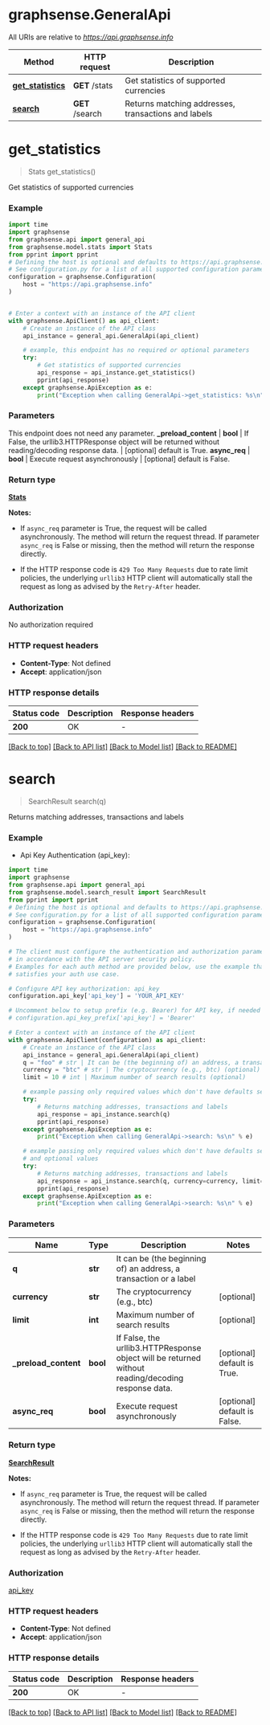 # graphsense.GeneralApi

All URIs are relative to *https://api.graphsense.info*

Method | HTTP request | Description
------------- | ------------- | -------------
[**get_statistics**](GeneralApi.md#get_statistics) | **GET** /stats | Get statistics of supported currencies
[**search**](GeneralApi.md#search) | **GET** /search | Returns matching addresses, transactions and labels


# **get_statistics**
> Stats get_statistics()

Get statistics of supported currencies

### Example

```python
import time
import graphsense
from graphsense.api import general_api
from graphsense.model.stats import Stats
from pprint import pprint
# Defining the host is optional and defaults to https://api.graphsense.info
# See configuration.py for a list of all supported configuration parameters.
configuration = graphsense.Configuration(
    host = "https://api.graphsense.info"
)


# Enter a context with an instance of the API client
with graphsense.ApiClient() as api_client:
    # Create an instance of the API class
    api_instance = general_api.GeneralApi(api_client)

    # example, this endpoint has no required or optional parameters
    try:
        # Get statistics of supported currencies
        api_response = api_instance.get_statistics()
        pprint(api_response)
    except graphsense.ApiException as e:
        print("Exception when calling GeneralApi->get_statistics: %s\n" % e)
```


### Parameters
This endpoint does not need any parameter.
**_preload_content** | **bool** | If False, the urllib3.HTTPResponse object will be returned without reading/decoding response data. | [optional] default is True. 
**async_req** | **bool** | Execute request asynchronously | [optional] default is False.

### Return type

[**Stats**](Stats.md)

**Notes:**

* If `async_req` parameter is True, the request will be called asynchronously.  The method will return the request thread.  If parameter `async_req` is False or missing, then the method will return the response directly.

* If the HTTP response code is `429 Too Many Requests` due to rate limit policies, the underlying `urllib3` HTTP client will automatically stall the request as long as advised by the `Retry-After` header.

### Authorization

No authorization required

### HTTP request headers

 - **Content-Type**: Not defined
 - **Accept**: application/json


### HTTP response details
| Status code | Description | Response headers |
|-------------|-------------|------------------|
**200** | OK |  -  |

[[Back to top]](#) [[Back to API list]](../README.md#documentation-for-api-endpoints) [[Back to Model list]](../README.md#documentation-for-models) [[Back to README]](../README.md)

# **search**
> SearchResult search(q)

Returns matching addresses, transactions and labels

### Example

* Api Key Authentication (api_key):
```python
import time
import graphsense
from graphsense.api import general_api
from graphsense.model.search_result import SearchResult
from pprint import pprint
# Defining the host is optional and defaults to https://api.graphsense.info
# See configuration.py for a list of all supported configuration parameters.
configuration = graphsense.Configuration(
    host = "https://api.graphsense.info"
)

# The client must configure the authentication and authorization parameters
# in accordance with the API server security policy.
# Examples for each auth method are provided below, use the example that
# satisfies your auth use case.

# Configure API key authorization: api_key
configuration.api_key['api_key'] = 'YOUR_API_KEY'

# Uncomment below to setup prefix (e.g. Bearer) for API key, if needed
# configuration.api_key_prefix['api_key'] = 'Bearer'

# Enter a context with an instance of the API client
with graphsense.ApiClient(configuration) as api_client:
    # Create an instance of the API class
    api_instance = general_api.GeneralApi(api_client)
    q = "foo" # str | It can be (the beginning of) an address, a transaction or a label
    currency = "btc" # str | The cryptocurrency (e.g., btc) (optional)
    limit = 10 # int | Maximum number of search results (optional)

    # example passing only required values which don't have defaults set
    try:
        # Returns matching addresses, transactions and labels
        api_response = api_instance.search(q)
        pprint(api_response)
    except graphsense.ApiException as e:
        print("Exception when calling GeneralApi->search: %s\n" % e)

    # example passing only required values which don't have defaults set
    # and optional values
    try:
        # Returns matching addresses, transactions and labels
        api_response = api_instance.search(q, currency=currency, limit=limit)
        pprint(api_response)
    except graphsense.ApiException as e:
        print("Exception when calling GeneralApi->search: %s\n" % e)
```


### Parameters

Name | Type | Description  | Notes
------------- | ------------- | ------------- | -------------
 **q** | **str**| It can be (the beginning of) an address, a transaction or a label |
 **currency** | **str**| The cryptocurrency (e.g., btc) | [optional]
 **limit** | **int**| Maximum number of search results | [optional]
**_preload_content** | **bool** | If False, the urllib3.HTTPResponse object will be returned without reading/decoding response data. | [optional] default is True. 
**async_req** | **bool** | Execute request asynchronously | [optional] default is False.

### Return type

[**SearchResult**](SearchResult.md)

**Notes:**

* If `async_req` parameter is True, the request will be called asynchronously.  The method will return the request thread.  If parameter `async_req` is False or missing, then the method will return the response directly.

* If the HTTP response code is `429 Too Many Requests` due to rate limit policies, the underlying `urllib3` HTTP client will automatically stall the request as long as advised by the `Retry-After` header.

### Authorization

[api_key](../README.md#api_key)

### HTTP request headers

 - **Content-Type**: Not defined
 - **Accept**: application/json


### HTTP response details
| Status code | Description | Response headers |
|-------------|-------------|------------------|
**200** | OK |  -  |

[[Back to top]](#) [[Back to API list]](../README.md#documentation-for-api-endpoints) [[Back to Model list]](../README.md#documentation-for-models) [[Back to README]](../README.md)

